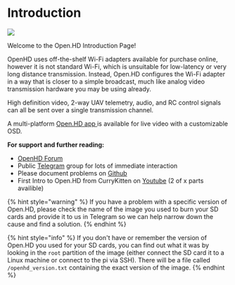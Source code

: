 # Introduction

![](.gitbook/assets/plain_openhd_logo.jpg)

Welcome to the Open.HD Introduction Page!

OpenHD uses off-the-shelf Wi-Fi adapters available for purchase online, however it is not standard Wi-Fi, which is unsuitable for low-latency or very long distance transmission. Instead, Open.HD configures the Wi-Fi adapter in a way that is closer to a simple broadcast, much like analog video transmission hardware you may be using already.

High definition video, 2-way UAV telemetry, audio, and RC control signals can all be sent over a single transmission channel.

A multi-platform [Open.HD app ](https://github.com/OpenHD/QOpenHD/releases)is available for live video with a customizable OSD.

**For support and further reading:**

* [OpenHD Forum](https://discuss.openhdfpv.com/)
* Public [Telegram](https://t.me/OpenHD_User) group for lots of immediate interaction
* Please document problems on [Github](https://github.com/OpenHD/Open.HD/issues)
* First Intro to Open.HD from CurryKitten on [Youtube](https://www.youtube.com/playlist?list=PL7WaECFssECJWfTc0vKYTfUdH5y8UgdI9) \(2 of x parts availible\)

{% hint style="warning" %}
If you have a problem with a specific version of Open.HD, please check the name of the image you used to burn your SD cards and provide it to us in Telegram so we can help narrow down the cause and find a solution.
{% endhint %}

{% hint style="info" %}
 If you don't have or remember the version of Open.HD you used for your SD cards, you can find out what it was by looking in the `root` partition of the image \(either connect the SD card it to a Linux machine or connect to the pi via SSH\). There will be a file called `/openhd_version.txt` containing the exact version of the image.
{% endhint %}

